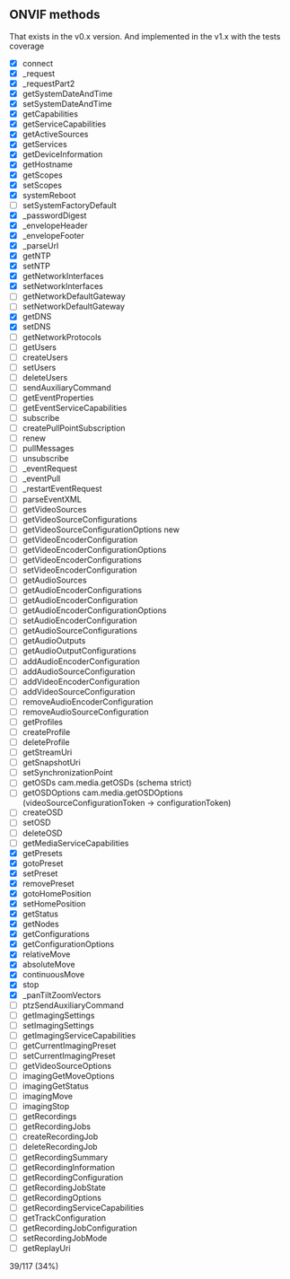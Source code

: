 ## ONVIF methods
That exists in the v0.x version. And implemented in the v1.x with the tests coverage

- [x] connect
- [x] _request
- [x] _requestPart2
- [x] getSystemDateAndTime
- [x] setSystemDateAndTime
- [x] getCapabilities
- [x] getServiceCapabilities
- [x] getActiveSources
- [x] getServices
- [x] getDeviceInformation
- [x] getHostname
- [x] getScopes
- [x] setScopes
- [x] systemReboot
- [ ] setSystemFactoryDefault
- [x] _passwordDigest
- [x] _envelopeHeader
- [x] _envelopeFooter
- [x] _parseUrl
- [x] getNTP
- [x] setNTP
- [x] getNetworkInterfaces
- [x] setNetworkInterfaces
- [ ] getNetworkDefaultGateway
- [ ] setNetworkDefaultGateway
- [x] getDNS
- [x] setDNS
- [ ] getNetworkProtocols
- [ ] getUsers
- [ ] createUsers
- [ ] setUsers
- [ ] deleteUsers
- [ ] sendAuxiliaryCommand
- [ ] getEventProperties
- [ ] getEventServiceCapabilities
- [ ] subscribe
- [ ] createPullPointSubscription
- [ ] renew
- [ ] pullMessages
- [ ] unsubscribe
- [ ] _eventRequest
- [ ] _eventPull
- [ ] _restartEventRequest
- [ ] parseEventXML
- [ ] getVideoSources
- [ ] getVideoSourceConfigurations
- [ ] getVideoSourceConfigurationOptions new
- [ ] getVideoEncoderConfiguration
- [ ] getVideoEncoderConfigurationOptions
- [ ] getVideoEncoderConfigurations
- [ ] setVideoEncoderConfiguration
- [ ] getAudioSources
- [ ] getAudioEncoderConfigurations
- [ ] getAudioEncoderConfiguration
- [ ] getAudioEncoderConfigurationOptions
- [ ] setAudioEncoderConfiguration
- [ ] getAudioSourceConfigurations
- [ ] getAudioOutputs
- [ ] getAudioOutputConfigurations
- [ ] addAudioEncoderConfiguration
- [ ] addAudioSourceConfiguration
- [ ] addVideoEncoderConfiguration
- [ ] addVideoSourceConfiguration
- [ ] removeAudioEncoderConfiguration
- [ ] removeAudioSourceConfiguration
- [ ] getProfiles
- [ ] createProfile
- [ ] deleteProfile
- [ ] getStreamUri
- [ ] getSnapshotUri
- [ ] setSynchronizationPoint
- [ ] getOSDs cam.media.getOSDs (schema strict)
- [ ] getOSDOptions cam.media.getOSDOptions (videoSourceConfigurationToken -> configurationToken)
- [ ] createOSD
- [ ] setOSD
- [ ] deleteOSD
- [ ] getMediaServiceCapabilities
- [x] getPresets
- [x] gotoPreset
- [x] setPreset
- [x] removePreset
- [x] gotoHomePosition
- [x] setHomePosition
- [x] getStatus
- [x] getNodes
- [x] getConfigurations
- [x] getConfigurationOptions
- [x] relativeMove
- [x] absoluteMove
- [x] continuousMove
- [x] stop
- [x] _panTiltZoomVectors
- [ ] ptzSendAuxiliaryCommand
- [ ] getImagingSettings
- [ ] setImagingSettings
- [ ] getImagingServiceCapabilities
- [ ] getCurrentImagingPreset
- [ ] setCurrentImagingPreset
- [ ] getVideoSourceOptions
- [ ] imagingGetMoveOptions
- [ ] imagingGetStatus
- [ ] imagingMove
- [ ] imagingStop
- [ ] getRecordings
- [ ] getRecordingJobs
- [ ] createRecordingJob
- [ ] deleteRecordingJob
- [ ] getRecordingSummary
- [ ] getRecordingInformation
- [ ] getRecordingConfiguration
- [ ] getRecordingJobState
- [ ] getRecordingOptions
- [ ] getRecordingServiceCapabilities
- [ ] getTrackConfiguration
- [ ] getRecordingJobConfiguration
- [ ] setRecordingJobMode
- [ ] getReplayUri

39/117 (34%)
